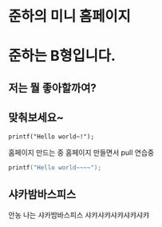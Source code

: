 # 준하의 미니 홈페이지
# 준하는 B형입니다.

## 저는 뭘 좋아할까여?
## 맞춰보세요~


```
printf("Hello world~!");
```


홈페이지 만드는 중 홈페이지 만들면서 pull 연습중


```c++
printf("Hello world~~~~");
```

샤카밤바스피스
---

안농 나는 샤카밤바스피스
샤캬샤캬샤캬샤캬샤캬
